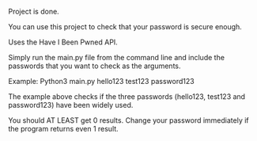 Project is done.

You can use this project to check that your password is secure enough.

Uses the Have I Been Pwned API.

Simply run the main.py file from the command line and include the passwords that you want to check as
the arguments. 

Example: Python3 main.py hello123 test123 password123 

The example above checks if the three passwords (hello123, test123 and password123) have been widely used.

You should AT LEAST get 0 results. Change your password immediately if the program returns even 1 result.
